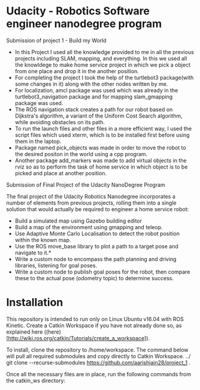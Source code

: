 # Udacity - Robotics Software engineer nanodegree program 

Submission of project 1 - Build my World

 
* In this Project I used all the knowledge provided to me in all the previous projects including SLAM, mapping, and everything. In this we used all the knowldege to make home service project in which we pick a object from one place and drop it in the another position.
* For completing the project I took the help of the turtlebot3 package(with some changes in it) along with the other nodes written by me.
* For localization, amcl package was used which was already in the turtlebot3_navigation package and for mapping slam_gmapping package was used.
* The ROS navigation stack creates a path for our robot based on Dijkstra's algorithm, a variant of the Uniform Cost Search algorithm, while avoiding obstacles on its path.
* To run the launch files and other files in a more efficient way, I used the script files which used xterm, which is to be installed first before using them in the laptop.
* Package named pick_objects was made in order to move the robot to the desired positon in the world using a cpp program.
* Another package add_markers was made to add virtual objects in the rviz so as to perform the task of home service in which object is to be picked and place at another position.

Submission of Final Project of the Udacity NanoDegree Program


The final project of the Udacity Robotics Nanodegree incorporates a number of elements from previous projects, rolling them into a single solution that would actually be required to engineer a home service robot:

* Build a simulated map using Gazebo building editor
* Build a map of the environment using gmapping and teleop.
* Use Adaptive Monte Carlo Localisation to detect the robot position within the known map.
* Use the ROS move_base library to plot a path to a target pose and navigate to it.* 
* Write a custom node to encompass the path planning and driving libraries, listening for goal poses.
* Write a custom node to publish goal poses for the robot, then compare these to the actual pose (odometry topic) to determine success.


# Installation
This repository is intended to run only on Linux Ubuntu v16.04 with ROS Kinetic. Create a Catkin Workspace if you have not already done so, as explained here ((here)[http://wiki.ros.org/catkin/Tutorials/create_a_workspace]).

To install, clone the repository to /home/workspace. The command below will pull all required submodules and copy directly to Catkin Workspace. ../ git clone --recurse-submodules https://github.com/aarishjain28/project_1 .

Once all the necessary files are in place, run the following commands from the catkin_ws directory:
